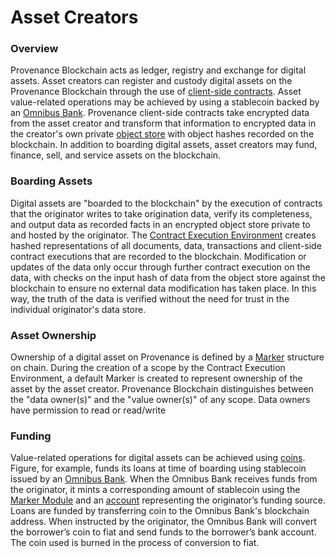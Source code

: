 # Asset Creators

### Overview

Provenance Blockchain acts as ledger, registry and exchange for digital assets. Asset creators can register and custody digital assets on the Provenance Blockchain through the use of [client-side contracts](../../p8e/overview/). Asset value-related operations may be achieved by using a stablecoin backed by an [Omnibus Bank](omnibus-banks.md). Provenance client-side contracts take encrypted data from the asset creator and transform that information to encrypted data in the creator's own private [object store](../../p8e/overview/encrypted-object-store/) with object hashes recorded on the blockchain. In addition to boarding digital assets, asset creators may fund, finance, sell, and service assets on the blockchain. 

### Boarding Assets

Digital assets are "boarded to the blockchain" by the execution of contracts that the originator writes to take origination data, verify its completeness, and output data as recorded facts in an encrypted object store private to and hosted by the originator. The [Contract Execution Environment](../../p8e/overview/) creates hashed representations of all documents, data, transactions and client-side contract executions that are recorded to the blockchain. Modification or updates of the data only occur through further contract execution on the data, with checks on the input hash of data from the object store against the blockchain to ensure no external data modification has taken place. In this way, the truth of the data is verified without the need for trust in the individual originator's data store.

### Asset Ownership

Ownership of a digital asset on Provenance is defined by a [Marker](../../modules/marker-module.md) structure on chain. During the creation of a scope by the Contract Execution Environment, a default Marker is created to represent ownership of the asset by the asset creator. Provenance Blockchain distinguishes between the "data owner\(s\)" and the "value owner\(s\)" of any scope. Data owners have permission to read or read/write

### Funding

Value-related operations for digital assets can be achieved using [coins](../../blockchain/basics/stablecoin.md). Figure, for example, funds its loans at time of boarding using stablecoin issued by an [Omnibus Bank](omnibus-banks.md). When the Omnibus Bank receives funds from the originator, it mints a corresponding amount of stablecoin using the [Marker Module](../../modules/marker-module.md) and an [account](../../blockchain/basics/accounts.md) representing the originator’s funding source. Loans are funded by transferring coin to the Omnibus Bank's blockchain address. When instructed by the originator, the Omnibus Bank will convert the borrower’s coin to fiat and send funds to the borrower’s bank account. The coin used is burned in the process of conversion to fiat.

